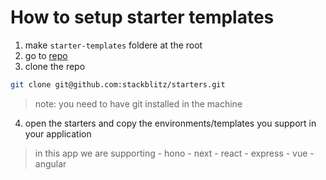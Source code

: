 
# How to setup starter templates 

1. make `starter-templates` foldere at the root
2. go to [repo](https://github.com/stackblitz/starters)
3. clone the repo 
```bash
git clone git@github.com:stackblitz/starters.git
```
> note: you need to have git installed in the machine

4. open the starters and copy the environments/templates you support in your application
> in this app we are supporting
    - hono
    - next
    - react
    - express
    - vue
    - angular